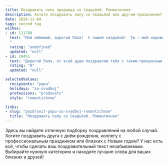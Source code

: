 ```yaml
---
title: Поздравить папу продавца со Свадьбой. Романтичное
description: Хотите поздравить папу со Свадьбой или другим праздником? Наш ИИ создаст незабываемое поздравление, а вы обязательно выделитесь среди других.  
date: 2024-11-04
tags: second tag
wishes:
- id: 111780
  text: "Мой любимый, дорогой Папа!  С нашей свадьбой!  Ты – мой надежный тыл, мой самый верный покупатель, и сегодня, в этот чудесный день,  я хочу сказать тебе спасибо за твою любовь, поддержку и веру в нас.  Пусть наша жизнь будет такой же яркой и счастливой, как твои самые удачные продажи!  Я люблю тебя!
  "
  rating: "undefined"
  updated: "null"
- id: 19451
  text: "Дорогой Папа, от всей души поздравляю тебя с таким прекрасным праздником, как свадьба! Пусть твоя новая жизнь вместе будет наполнена нежностью, взаимопониманием и романтикой. Как профессиональный продавец, ты умеешь находить общий язык с людьми, и я уверена, что эти навыки помогут тебе строить прекрасные отношения. Желаю вам счастья, любви и множества ярких моментов, которые вы будете вспоминать с теплом во все годы совместной жизни. С днем свадьбы!"
  rating: "0"
  updated: "null"

selectedValues:
  recipients: "papu"
  holidays: "so-svadboj"
  professions: "prodavets"
  style: "romantichnoe"

links:
- slug: "pozdravit-papu-so-svadboj-romantichnoe"
  title: "Поздравить папу со Свадьбой. Романтичное"
---
```


Здесь вы найдете отличную подборку поздравлений на любой случай. 
Хотите поздравить друга с днём рождения, коллегу с профессиональным праздником или близких с Новым годом? У нас есть всё, чтобы сделать ваш поздравительный текст незабываемым. Выбирайте нужную категорию и находите лучшие слова для ваших близких и друзей!
